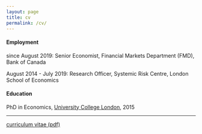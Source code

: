```yaml
---
layout: page
title: cv
permalink: /cv/
---
```


#### Employment
since August 2019: Senior Economist, Financial Markets Department (FMD), Bank of Canada

August 2014 - July 2019: Research Officer, Systemic Risk Centre, London School of Economics

#### Education
PhD in Economics, [University College London](https://www.ucl.ac.uk/economics/), 2015

________________________________________________________________________

[curriculum vitae (pdf)](https://authe.github.io/assets/CV_Uthemann.pdf)
